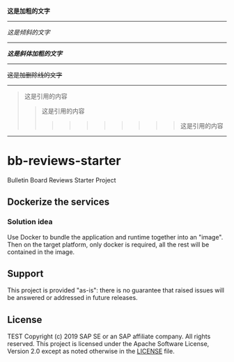 
**这是加粗的文字**
***
*这是倾斜的文字*
***
***这是斜体加粗的文字***
***
~~这是加删除线的文字~~
***
>这是引用的内容
>>这是引用的内容
>>>>>>>>>>这是引用的内容
***

# bb-reviews-starter
Bulletin Board Reviews Starter Project

## Dockerize the services
### Solution idea
Use Docker to bundle the application and runtime together into an "image". Then on the target platform, only docker is required, all the rest will be contained in the image.


## Support
This project is provided "as-is": there is no guarantee that raised issues will be answered or addressed in future releases.

## License
TEST
Copyright (c) 2019 SAP SE or an SAP affiliate company. All rights reserved.
This project is licensed under the Apache Software License, Version 2.0 except as noted otherwise in the [LICENSE](LICENSE) file.
